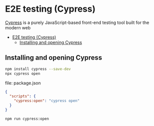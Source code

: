 # E2E testing (Cypress)
[Cypress](https://docs.cypress.io/guides/getting-started/installing-cypress) is a purely JavaScript-based front-end testing tool built for the modern web
- [E2E testing (Cypress)](#e2e-testing-cypress)
  - [Installing and opening Cypress](#installing-and-opening-cypress)
## Installing and opening Cypress
```sh
npm install cypress --save-dev
npx cypress open
```
file: package.json
```json
{
  "scripts": {
    "cypress:open": "cypress open"
  }
}
```
```sh
npm run cypress:open
```